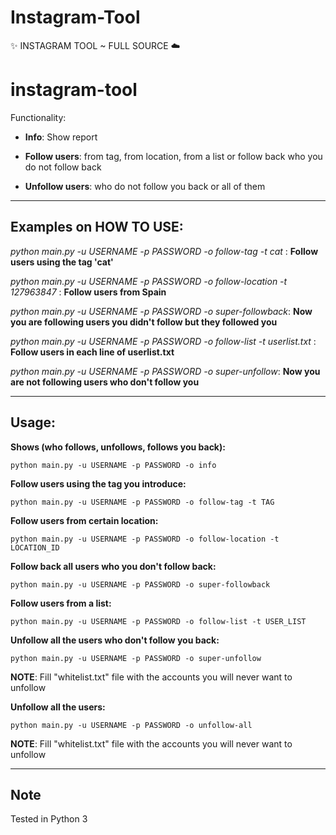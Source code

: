 # Instagram-Tool
✨ INSTAGRAM TOOL ~ FULL SOURCE ☁️

# instagram-tool

Functionality: 

- **Info**: Show report

- **Follow users**: from tag, from location, from a list or follow back who you do not follow back

- **Unfollow users**: who do not follow you back or all of them

---------------------

## Examples on HOW TO USE:

*python main.py -u USERNAME -p PASSWORD -o follow-tag -t cat* : **Follow users using the tag 'cat'** 

*python main.py -u USERNAME -p PASSWORD -o follow-location -t 127963847* : **Follow users from Spain** 

*python main.py -u USERNAME -p PASSWORD -o super-followback*: **Now you are following users you didn't follow but they followed you**

*python main.py -u USERNAME -p PASSWORD -o follow-list -t userlist.txt* : **Follow users in each line of userlist.txt** 

*python main.py -u USERNAME -p PASSWORD -o super-unfollow*: **Now you are not following users who don't follow you**

---------------------

## Usage: 

**Shows (who follows, unfollows, follows you back):**
```
python main.py -u USERNAME -p PASSWORD -o info
```

**Follow users using the tag you introduce:**

```
python main.py -u USERNAME -p PASSWORD -o follow-tag -t TAG
```

**Follow users from certain location:**

```
python main.py -u USERNAME -p PASSWORD -o follow-location -t LOCATION_ID
```

**Follow back all users who you don't follow back:**
```
python main.py -u USERNAME -p PASSWORD -o super-followback
```

**Follow users from a list:**

```
python main.py -u USERNAME -p PASSWORD -o follow-list -t USER_LIST
```

**Unfollow all the users who don't follow you back:**
```
python main.py -u USERNAME -p PASSWORD -o super-unfollow
```
**NOTE**: Fill "whitelist.txt" file with the accounts you will never want to unfollow


**Unfollow all the users:**
```
python main.py -u USERNAME -p PASSWORD -o unfollow-all
```
**NOTE**: Fill "whitelist.txt" file with the accounts you will never want to unfollow

---------------------

## Note

Tested in Python 3
